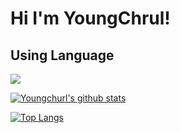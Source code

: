 # Hi I'm YoungChrul!      


  
## Using Language   
![](https://img.shields.io/badge/%20-python%20-blue)   

[![Youngchurl's github stats](https://github-readme-stats.vercel.app/api?username=youngchurl&count_private=False&custom_title=Stats&bg_color=3,0,255,125&title_color=120&text_color=45)](https://github.com/anuraghazra/github-readme-stats)   
   
[![Top Langs](https://github-readme-stats.vercel.app/api/top-langs/?username=Youngchurl)](https://github.com/anuraghazra/github-readme-stats)
